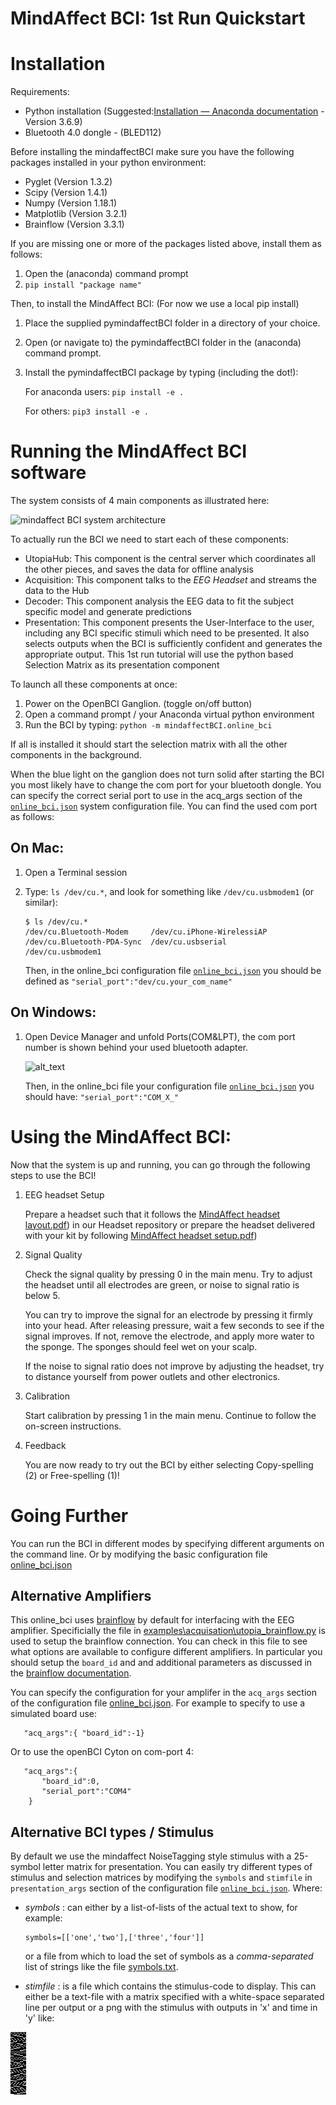 # MindAffect BCI: 1st Run Quickstart


# Installation

Requirements:

*   Python installation (Suggested:[Installation — Anaconda documentation](https://docs.anaconda.com/anaconda/install/) - Version 3.6.9) 
*   Bluetooth 4.0 dongle - (BLED112)
 

Before installing the mindaffectBCI make sure you have the following packages installed in your python environment:


*   Pyglet (Version 1.3.2)
*   Scipy (Version 1.4.1)
*   Numpy (Version 1.18.1)
*   Matplotlib (Version 3.2.1)
*   Brainflow (Version 3.3.1)

If you are missing one or more of the packages listed above, install them as follows:


1. Open the (anaconda) command prompt
2. `pip install "package name"`

Then, to install the MindAffect BCI: (For now we use a local pip install)


1. Place the supplied pymindaffectBCI folder in a directory of your choice. 
2. Open (or navigate to) the pymindaffectBCI folder in the (anaconda) command prompt.
3. Install the pymindaffectBCI package by typing (including the dot!):

    For anaconda users: `pip install -e .`

    For others: `pip3 install -e .`


# Running the MindAffect BCI software

The system consists of 4 main components as illustrated here:

![mindaffect BCI system architecture](https://github.com/mindaffect/pymindaffectBCI/blob/doc/doc/SystemArchitecture.png "mindaffectBCI system architecture")


To actually run the BCI we need to start each of these components:

*   UtopiaHub: This component is the central server which coordinates all the other pieces, and saves the data for offline analysis
*   Acquisition: This component talks to the *EEG Headset* and streams the data to the Hub
*   Decoder: This component analysis the EEG data to fit the subject specific model and generate predictions
*   Presentation: This component presents the User-Interface to the user, including any BCI specific stimuli which need to be presented. It also selects outputs when the BCI is sufficiently confident and generates the appropriate output. This 1st run tutorial will use the python based Selection Matrix as its presentation component

To launch all these components at once:

1.  Power on the  OpenBCI Ganglion. (toggle on/off button)
2.  Open a command prompt / your Anaconda virtual python environment
3.  Run the BCI by typing: `python -m mindaffectBCI.online_bci`

If all is installed it should start the selection matrix with all the other components in the background.

When the blue light on the ganglion does not turn solid after starting the BCI you most likely have to change the com port for your bluetooth dongle. You can specify the correct serial port to use in the acq_args section of the [`online_bci.json`](mindaffectBCI/online_bci.json) system configuration file.  You can find the used com port as follows:

## On Mac:

1. Open a Terminal session
2. Type: `ls /dev/cu.*`, and look for something like `/dev/cu.usbmodem1` (or similar):

    ```
    $ ls /dev/cu.*
    /dev/cu.Bluetooth-Modem		/dev/cu.iPhone-WirelessiAP
    /dev/cu.Bluetooth-PDA-Sync	/dev/cu.usbserial
    /dev/cu.usbmodem1
    ```

    Then, in the online_bci configuration file [`online_bci.json`](mindaffectBCI/online_bci.json) you should be defined as  `"serial_port":"dev/cu.your_com_name"`


## On Windows:

1. Open Device Manager and unfold Ports(COM&LPT), the com port number is shown behind your used bluetooth adapter. 

    ![alt_text](images/image2.png "image_tooltip")

    Then, in the online_bci file your configuration file [`online_bci.json`](mindaffectBCI/online_bci.json) you should have: `"serial_port":"COM_X_"`



# Using the MindAffect BCI:

Now that the system is up and running, you can go through the following steps to use the BCI!



1. EEG headset Setup

    Prepare a headset such that it follows the [MindAffect headset layout.pdf](https://github.com/mindaffect/Headset/blob/master/MindAffect%20headset%20layout.pdf)) in our Headset repository or prepare the headset delivered with your kit by following [MindAffect headset setup.pdf](https://github.com/mindaffect/Headset/raw/master/MindAffect%20Headset%20Set%20up%20instructions.pdf))

2. Signal Quality

    Check the signal quality by pressing 0 in the main menu. Try to adjust the headset until all electrodes are green, or noise to signal ratio is below 5. 


    You can try to improve the signal for an electrode by pressing it firmly into your head. After releasing pressure, wait a few seconds to see if the signal improves. If not, remove the electrode, and apply more water to the sponge. The sponges should feel wet on your scalp.


    If  the noise to signal ratio does not improve by adjusting the headset, try to distance yourself from power outlets and other electronics.

3. Calibration

    Start calibration by pressing 1 in the main menu. Continue to follow the on-screen instructions.

4. Feedback

    You are now ready to try out the BCI by either selecting Copy-spelling (2) or Free-spelling (1)!

# Going Further

You can run the BCI in different modes by specifying different arguments on the command line.  Or by modifying the basic configuration file  [online_bci.json](mindaffectBCI/online_bci.json)

## Alternative Amplifiers

This online_bci uses [brainflow](http://brainflow.org) by default for interfacing with the EEG amplifier.  Specificially the file in [examples\acquisation\utopia_brainflow.py](mindaffectBCI/examples/acquisation/utopia_brainflow.py) is used to setup the brainflow connection.  You can check in this file to see what options are available to configure different amplifiers.   In particular you should setup the `board_id` and and additional parameters as discussed in the [brainflow documentation](https://brainflow.readthedocs.io/en/stable/SupportedBoards.html).

You can specify the configuration for your amplifer in the `acq_args` section of the configuration file [online_bci.json](mindaffectBCI/online_bci.json).  For example to specify to use a simulated board use:

```
   "acq_args":{ "board_id":-1}
```

Or to use the openBCI Cyton on com-port 4:
```
   "acq_args":{ 
       "board_id":0,
       "serial_port":"COM4"
    }
```

## Alternative BCI types / Stimulus

By default we use the mindaffect NoiseTagging style stimulus with a 25-symbol letter matrix for presentation.  You can easily try different types of stimulus and selection matrices by modifying the `symbols` and `stimfile` in `presentation_args` section of the configuration file [`online_bci.json`](mindaffectBCI/online_bci.json).  Where:
 * _symbols_ : can either by a list-of-lists of the actual text to show, for example:

    ```
    symbols=[['one','two'],['three','four']]
    ```

    or a file from which to load the set of symbols as a *comma-separated* list of strings like the file [symbols.txt](mindaffectBCI/examples/presentation/symbols.txt).

* _stimfile_ : is a file which contains the stimulus-code to display.  This can either be a text-file with a matrix specified with a white-space separated line per output or a png with the stimulus with outputs in 'x' and time in 'y' like: 

![rc5x5.png](mindaffectBCI/rc5x5.png)